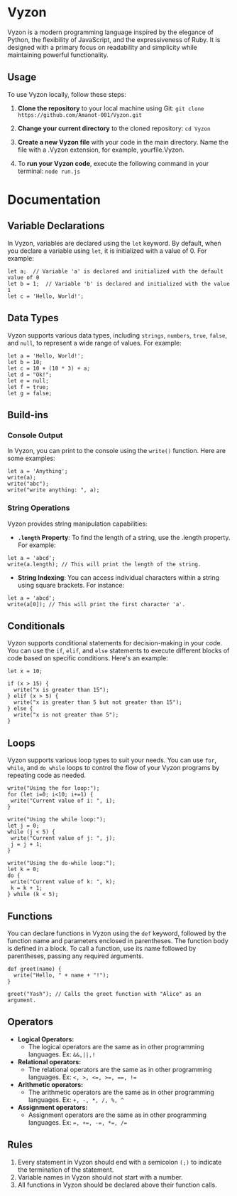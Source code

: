 # Vyzon

Vyzon is a modern programming language inspired by the elegance of Python, the flexibility of JavaScript, and the expressiveness of Ruby. It is designed with a primary focus on readability and simplicity while maintaining powerful functionality.
 
## Usage

To use Vyzon locally, follow these steps:

1. **Clone the repository** to your local machine using Git:
   `
   git clone https://github.com/Amanot-001/Vyzon.git
   `
2. **Change your current directory** to the cloned repository: ` cd Vyzon `
 
4. **Create a new Vyzon file** with your code in the main directory. Name the file with a .Vyzon extension, for example, yourfile.Vyzon.
  
6. To **run your Vyzon code**, execute the following command in your terminal: ` node run.js `

# Documentation


## Variable Declarations

In Vyzon, variables are declared using the `let` keyword. By default, when you declare a variable using `let`, it is initialized with a value of 0. For example:

```
let a;  // Variable 'a' is declared and initialized with the default value of 0
let b = 1;  // Variable 'b' is declared and initialized with the value 1
let c = 'Hello, World!';
```

## Data Types

Vyzon supports various data types, including `strings`, `numbers`, `true`, `false`, and `null`, to represent a wide range of values. 
For example:

```
let a = 'Hello, World!';
let b = 10;
let c = 10 + (10 * 3) + a;
let d = "Ok!";
let e = null;
let f = true;
let g = false;
```

## Build-ins
### Console Output
In Vyzon, you can print to the console using the `write()` function. 
Here are some examples:

```
let a = 'Anything';
write(a); 
write("abc");
write("write anything: ", a);
```
### String Operations

Vyzon provides string manipulation capabilities:

* **`.length` Property**: To find the length of a string, use the .length property. For example:
```
let a = 'abcd';
write(a.length); // This will print the length of the string.
```
* **String Indexing**: You can access individual characters within a string using square brackets. For instance:

``` 
let a = 'abcd';
write(a[0]); // This will print the first character 'a'.
```
## Conditionals

Vyzon supports conditional statements for decision-making in your code. You can use the `if`, `elif`, and `else` statements to execute different blocks of code based on specific conditions. Here's an example:

```
let x = 10;

if (x > 15) {
  write("x is greater than 15");
} elif (x > 5) {
  write("x is greater than 5 but not greater than 15");
} else {
  write("x is not greater than 5");
}
```

## Loops 

 Vyzon supports various loop types to suit your needs. You can use `for`, `while`, and `do while` loops to control the flow of your Vyzon programs by repeating code as needed.

 ``` 
write("Using the for loop:");
for (let i=0; i<10; i+=1) {
  write("Current value of i: ", i);
}

write("Using the while loop:");
let j = 0;
while (j < 5) {
  write("Current value of j: ", j);
  j = j + 1;
}

write("Using the do-while loop:");
let k = 0;
do {
  write("Current value of k: ", k);
  k = k + 1;
} while (k < 5);
```

## Functions

You can declare functions in Vyzon using the `def` keyword, followed by the function name and parameters enclosed in parentheses. The function body is defined in a block. To call a function, use its name followed by parentheses, passing any required arguments.

```
def greet(name) {
  write("Hello, " + name + "!");
}

greet("Yash"); // Calls the greet function with "Alice" as an argument.
```

## Operators 

* **Logical Operators:** 
  - The logical operators are the same as in other programming languages. Ex: `&&,||,!`
* **Relational operators:** 
  - The relational operators are the same as in other programming languages. Ex: `<, >, <=, >=, ==, !=`
* **Arithmetic operators:**
  - The arithmetic operators are the same as in other programming languages. Ex: `+, -, *, /, %, ^`
* **Assignment operators:**
  - Assignment operators are the same as in other programming languages. Ex: `=, +=, -=, *=, /=`

## Rules

1. Every statement in Vyzon should end with a semicolon `(;)` to indicate the termination of the statement.
2. Variable names in Vyzon should not start with a number.
3. All functions in Vyzon should be declared above their function calls.
